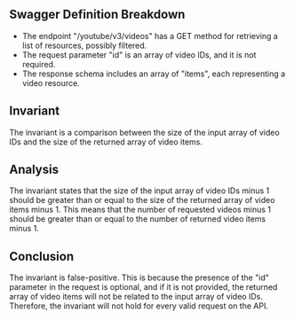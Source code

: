 ## Swagger Definition Breakdown
- The endpoint "/youtube/v3/videos" has a GET method for retrieving a list of resources, possibly filtered.
- The request parameter "id" is an array of video IDs, and it is not required.
- The response schema includes an array of "items", each representing a video resource.

## Invariant
The invariant is a comparison between the size of the input array of video IDs and the size of the returned array of video items.

## Analysis
The invariant states that the size of the input array of video IDs minus 1 should be greater than or equal to the size of the returned array of video items minus 1. This means that the number of requested videos minus 1 should be greater than or equal to the number of returned video items minus 1.

## Conclusion
The invariant is false-positive. This is because the presence of the "id" parameter in the request is optional, and if it is not provided, the returned array of video items will not be related to the input array of video IDs. Therefore, the invariant will not hold for every valid request on the API.
